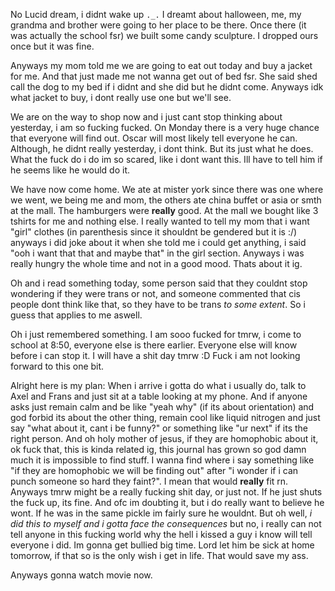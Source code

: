 No Lucid dream, i didnt wake up `._.`
I dreamt about halloween, me, my grandma and brother were going to her place to be there. Once there (it was actually the school fsr) we built some candy sculpture. I dropped ours once but it was fine.

Anyways my mom told me we are going to eat out today and buy a jacket for me. And that just made me not wanna get out of bed fsr. She said shed call the dog to my bed if i didnt and she did but he didnt come. Anyways idk what jacket to buy, i dont really use one but we'll see.

We are on the way to shop now and i just cant stop thinking about yesterday, i am so fucking fucked. On Monday there is a very huge chance that everyone will find out. Oscar will most likely tell everyone he can. Although, he didnt really yesterday, i dont think. But its just what he does. What the fuck do i do im so scared, like i dont want this. Ill have to tell him if he seems like he would do it.

We have now come home. We ate at mister york since there was one where we went, we being me and mom, the others ate china buffet or asia or smth at the mall. The hamburgers were **really** good.
At the mall we bought like 3 tshirts for me and nothing else. I really wanted to tell my mom that i want "girl" clothes (in parenthesis since it shouldnt be gendered but it is :/) anyways i did joke about it when she told me i could get anything, i said "ooh i want that that and maybe that" in the girl section.
Anyways i was really hungry the whole time and not in a good mood. Thats about it ig.

Oh and i read something today, some person said that they couldnt stop wondering if they were trans or not, and someone commented that cis people dont think like that, so they have to be trans *to some extent*. So i guess that applies to me aswell.

Oh i just remembered something. I am sooo fucked for tmrw, i come to school at 8:50, everyone else is there earlier. Everyone else will know before i can stop it. I will have a shit day tmrw :D Fuck i am not looking forward to this one bit.

Alright here is my plan:
When i arrive i gotta do what i usually do, talk to Axel and Frans and just sit at a table looking at my phone. And if anyone asks just remain calm and be like "yeah why" (if its about orientation) and god forbid its about the other thing, remain cool like liquid nitrogen and just say "what about it, cant i be funny?" or something like "ur next" if its the right person. And oh holy mother of jesus, if they are homophobic about it,
ok fuck that, this is kinda related ig, this journal has grown so god damn much it is impossible to find stuff. I wanna find where i say something like "if they are homophobic we will be finding out" after "i wonder if i can punch someone so hard they faint?". I mean that would **really** fit rn. Anyways tmrw might be a really fucking shit day, or just not. If he just shuts the fuck up, its fine. And ofc im doubting it, but i do really want to believe he wont. If he was in the same pickle im fairly sure he wouldnt. But oh well, *i did this to myself and i gotta face the consequences* but no, i really can not tell anyone in this fucking world why the hell i kissed a guy i know will tell everyone i did. Im gonna get bullied big time. Lord let him be sick at home tomorrow, if that so is the only wish i get in life. That would save my ass.

Anyways gonna watch movie now.